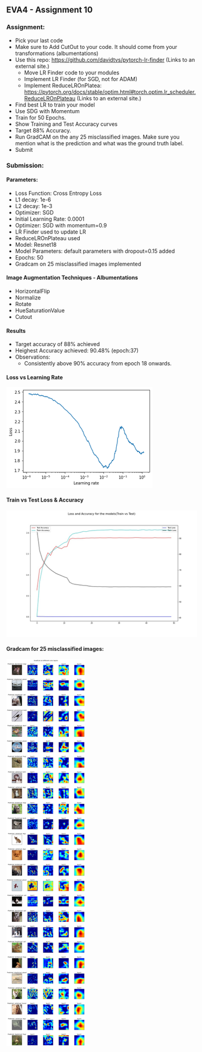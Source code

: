 
## EVA4 - Assignment 10

### Assignment: 

- Pick your last code
- Make sure  to Add CutOut to your code. It should come from your transformations (albumentations)
- Use this repo: https://github.com/davidtvs/pytorch-lr-finder (Links to an external site.)
  - Move LR Finder code to your modules
  - Implement LR Finder (for SGD, not for ADAM)
  - Implement ReduceLROnPlatea: https://pytorch.org/docs/stable/optim.html#torch.optim.lr_scheduler.ReduceLROnPlateau (Links to an external site.)
- Find best LR to train your model
- Use SDG with Momentum
- Train for 50 Epochs.
- Show Training and Test Accuracy curves
- Target 88% Accuracy.
- Run GradCAM on the any 25 misclassified images. Make sure you mention what is the prediction and what was the ground truth label.
- Submit


### Submission:

#### Parameters:
- Loss Function: Cross Entropy Loss
- L1 decay: 1e-6
- L2 decay: 1e-3
- Optimizer: SGD
- Initial Learning Rate: 0.0001
- Optimizer: SGD with momentum=0.9
- LR Finder used to update LR
- ReduceLROnPlateau used
- Model: Resnet18
- Model Parameters: default parameters with dropout=0.15 added
- Epochs: 50
- Gradcam on 25 misclassified images implemented

#### Image Augmentation Techniques - Albumentations
- HorizontalFlip
- Normalize
- Rotate
- HueSaturationValue
- Cutout

#### Results
- Target accuracy of 88% achieved
- Heighest Accuracy achieved: 90.48% (epoch:37)
- Observations:
  - Consistently above 90% accuracy from epoch 18 onwards.

#### Loss vs Learning Rate
<img src="https://github.com/aswa09/EVA-4/blob/master/S10/results/loss_vs_learningrate.png">

#### Train vs Test Loss & Accuracy
<img src="https://github.com/aswa09/EVA-4/blob/master/S10/results/acc_vs_loss.jpg">

#### Gradcam for 25 misclassified images:
<img src="https://github.com/aswa09/EVA-4/blob/master/S10/results/gradcam.png">
